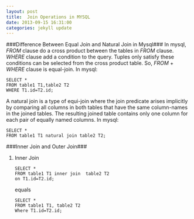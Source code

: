 ```yaml
---
layout: post
title:  Join Operations in MYSQL
date: 2013-09-15 16:31:00
categories: jekyll update
---
```


###Difference Between Equal Join and Natural Join in Mysql###
In mysql, *FROM* clause do a cross product between the tables in *FROM* clause. *WHERE* clause add a condition to the query. Tuples only satisfy these conditions can be selected from the cross product table. So, *FROM* \+ *WHERE* clause is equal-join. In mysql:

```mysql
SELECT *
FROM table1 T1,table2 T2
WHERE T1.id=T2.id;
```

A natural join is a type of equi-join where the join predicate arises implicitly by comparing all columns in both tables that have the same column-names in the joined tables. The resulting joined table contains only one column for each pair of equally named columns. In mysql:

    SELECT *
    FROM table1 T1 natural join table2 T2;

###Inner Join and Outer Join###
1.  Inner Join
    ```
    SELECT *
    FROM table1 T1 inner join  table2 T2
    on T1.id=T2.id;
    ```
    equals
    ```
    SELECT *
    FROM table1 T1, table2 T2
    Where T1.id=T2.id;
    ```





